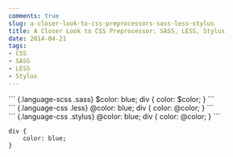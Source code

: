 ```yaml
---
comments: true
slug: a-closer-look-to-css-preprocessors-sass-less-stylus
title: A Closer Look to CSS Preprocessor: SASS, LESS, Stylus
date: 2014-04-21
tags:
- CSS
- SASS
- LESS
- Stylus
---
```

<div class="row" markdown="1">
<div class="one-third-column" markdown="1">
``` {.language-scss .sass}
$color: blue;
div {
    color: $color;
}
```
</div>
<div class="one-third-column" markdown="1">
``` {.language-css .less}
@color: blue;
div {
    color: @color;
}
```
</div>
<div class="one-third-column" markdown="1">
``` {.language-css .stylus}
@color: blue;
div {
    color: @color;
}
```
</div>
</div>

``` {.language-css .css}
div {
    color: blue;
}
```